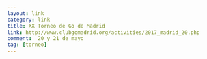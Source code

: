 ```yaml
---
layout: link
category: link
title: XX Torneo de Go de Madrid
link: http://www.clubgomadrid.org/activities/2017_madrid_20.php
comment:  20 y 21 de mayo
tag: [torneo]
---
```

